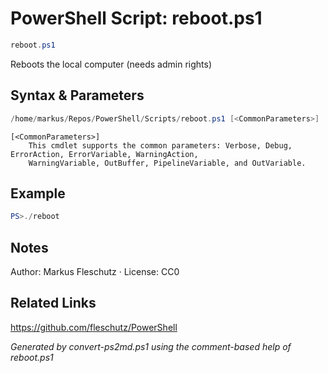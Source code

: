 # PowerShell Script: reboot.ps1
```powershell
reboot.ps1
```

Reboots the local computer (needs admin rights)

## Syntax & Parameters
```powershell
/home/markus/Repos/PowerShell/Scripts/reboot.ps1 [<CommonParameters>]
```

```
[<CommonParameters>]
    This cmdlet supports the common parameters: Verbose, Debug, ErrorAction, ErrorVariable, WarningAction, 
    WarningVariable, OutBuffer, PipelineVariable, and OutVariable.
```

## Example
```powershell
PS>./reboot
```


## Notes
Author: Markus Fleschutz · License: CC0

## Related Links
https://github.com/fleschutz/PowerShell

*Generated by convert-ps2md.ps1 using the comment-based help of reboot.ps1*
